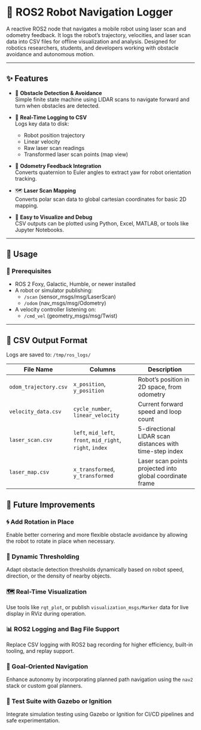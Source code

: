 # 🤖 ROS2 Robot Navigation Logger

A reactive ROS2 node that navigates a mobile robot using laser scan and odometry feedback. It logs the robot’s trajectory, velocities, and laser scan data into CSV files for offline visualization and analysis. Designed for robotics researchers, students, and developers working with obstacle avoidance and autonomous motion.

---

## ✨ Features

- 🛑 **Obstacle Detection & Avoidance**  
  Simple finite state machine using LIDAR scans to navigate forward and turn when obstacles are detected.

- 📡 **Real-Time Logging to CSV**  
  Logs key data to disk:
  - Robot position trajectory
  - Linear velocity
  - Raw laser scan readings
  - Transformed laser scan points (map view)

- 🧭 **Odometry Feedback Integration**  
  Converts quaternion to Euler angles to extract yaw for robot orientation tracking.

- 🗺️ **Laser Scan Mapping**  
  Converts polar scan data to global cartesian coordinates for basic 2D mapping.

- 🧪 **Easy to Visualize and Debug**  
  CSV outputs can be plotted using Python, Excel, MATLAB, or tools like Jupyter Notebooks.

---

## 🚀 Usage

### 🧰 Prerequisites

- ROS 2 Foxy, Galactic, Humble, or newer installed
- A robot or simulator publishing:
  - `/scan` (sensor_msgs/msg/LaserScan)
  - `/odom` (nav_msgs/msg/Odometry)
- A velocity controller listening on:
  - `/cmd_vel` (geometry_msgs/msg/Twist)

---


## 🧾 CSV Output Format

Logs are saved to: `/tmp/ros_logs/`

| **File Name**             | **Columns**                                                  | **Description**                                                  |
|--------------------------|--------------------------------------------------------------|------------------------------------------------------------------|
| `odom_trajectory.csv`     | `x_position`, `y_position`                                   | Robot’s position in 2D space, from odometry                      |
| `velocity_data.csv`       | `cycle_number`, `linear_velocity`                            | Current forward speed and loop count                             |
| `laser_scan.csv`          | `left`, `mid_left`, `front`, `mid_right`, `right`, `index`   | 5-directional LIDAR scan distances with time-step index          |
| `laser_map.csv`           | `x_transformed`, `y_transformed`                             | Laser scan points projected into global coordinate frame         |



## 🧠 Future Improvements

### 🌀 Add Rotation in Place
Enable better cornering and more flexible obstacle avoidance by allowing the robot to rotate in place when necessary.

### 🧠 Dynamic Thresholding
Adapt obstacle detection thresholds dynamically based on robot speed, direction, or the density of nearby objects.

### 🗺️ Real-Time Visualization
Use tools like `rqt_plot`, or publish `visualization_msgs/Marker` data for live display in RViz during operation.

### 📊 ROS2 Logging and Bag File Support
Replace CSV logging with ROS2 bag recording for higher efficiency, built-in tooling, and replay support.

### 🎯 Goal-Oriented Navigation
Enhance autonomy by incorporating planned path navigation using the `nav2` stack or custom goal planners.

### 🧪 Test Suite with Gazebo or Ignition
Integrate simulation testing using Gazebo or Ignition for CI/CD pipelines and safe experimentation.


